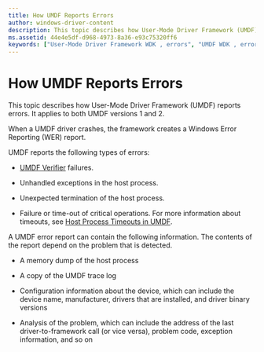 ```yaml
---
title: How UMDF Reports Errors
author: windows-driver-content
description: This topic describes how User-Mode Driver Framework (UMDF) reports errors. It applies to both UMDF versions 1 and 2.
ms.assetid: 44e4e5df-d968-4973-8a36-e93c75320ff6
keywords: ["User-Mode Driver Framework WDK , errors", "UMDF WDK , errors", "user-mode drivers WDK UMDF , errors", "errors WDK UMDF", "Windows Error Reporting WDK UMDF", "WER WDK UMDF", "error reporting WDK UMDF"]
---
```


# How UMDF Reports Errors


This topic describes how User-Mode Driver Framework (UMDF) reports errors. It applies to both UMDF versions 1 and 2.

When a UMDF driver crashes, the framework creates a Windows Error Reporting (WER) report.

UMDF reports the following types of errors:

-   [UMDF Verifier](using-umdf-verifier.md) failures.

-   Unhandled exceptions in the host process.

-   Unexpected termination of the host process.

-   Failure or time-out of critical operations. For more information about timeouts, see [Host Process Timeouts in UMDF](how-umdf-enforces-time-outs.md).

A UMDF error report can contain the following information. The contents of the report depend on the problem that is detected.

-   A memory dump of the host process

-   A copy of the UMDF trace log

-   Configuration information about the device, which can include the device name, manufacturer, drivers that are installed, and driver binary versions

-   Analysis of the problem, which can include the address of the last driver-to-framework call (or vice versa), problem code, exception information, and so on

 

 





